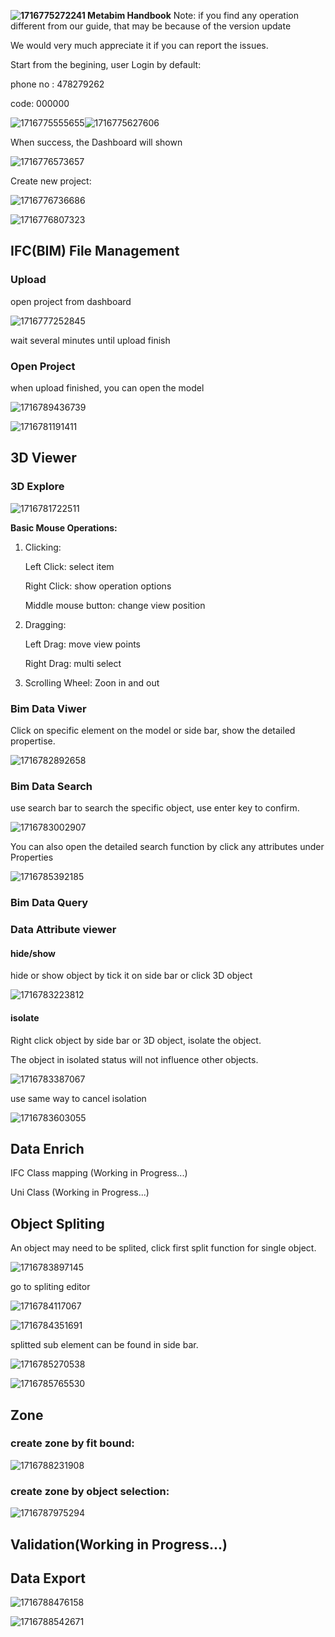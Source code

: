 **![1716775272241](image/handbook/1716775272241.png)  Metabim Handbook**
Note: if you find any operation different from our guide, that may be because of the version update

We would very much appreciate it if you can report the issues.

Start from the begining, user Login by default:

phone no : 478279262

code: 000000

![1716775555655](image/handbook/1716775555655.png)![1716775627606](image/handbook/1716775627606.png)


When success, the Dashboard will shown

![1716776573657](image/handbook/1716776573657.png)

Create new project:

![1716776736686](image/handbook/1716776736686.png)

![1716776807323](image/handbook/1716776807323.png)

## IFC(BIM) File Management

### Upload

open project from dashboard

![1716777252845](image/handbook/1716777252845.png)

wait several minutes until upload finish

### Open Project

when upload finished, you can open the model

![1716789436739](image/handbook/1716789436739.png)

![1716781191411](image/handbook/1716781191411.png)

## 3D Viewer

### 3D Explore

![1716781722511](image/handbook/1716781722511.png)

**Basic Mouse Operations:**

1. Clicking:

    Left Click: select item

    Right Click: show operation options

    Middle mouse button: change view position

2. Dragging:

    Left Drag: move view points

    Right Drag: multi select

3. Scrolling Wheel: Zoon in and out

### Bim Data Viwer

Click on specific element on the model or side bar, show the detailed propertise.

![1716782892658](image/handbook/1716782892658.png)

### Bim Data Search

use search bar to search the specific object, use enter key to confirm.

![1716783002907](image/handbook/1716783002907.png)


You can also open the detailed search function by click any attributes under Properties

![1716785392185](image/handbook/1716785392185.png)

### Bim Data Query

### Data Attribute viewer

#### hide/show

hide or show object by tick it on side bar or click 3D object

![1716783223812](image/handbook/1716783223812.png)

#### isolate

Right click object by side bar or 3D object, isolate the object.

The object in isolated status will not influence other objects.

![1716783387067](image/handbook/1716783387067.png)

use same way to cancel isolation

![1716783603055](image/handbook/1716783603055.png)

## Data Enrich

IFC Class mapping (Working in Progress...)

Uni Class (Working in Progress...)

## Object Spliting

An object may need to be splited, click first split function for single object.

![1716783897145](image/handbook/1716783897145.png)

go to spliting editor

![1716784117067](image/handbook/1716784117067.png)


![1716784351691](image/handbook/1716784351691.png)

splitted sub element can be found in side bar.

![1716785270538](image/handbook/1716785270538.png)


![1716785765530](image/handbook/1716785765530.png)


## Zone

### create zone by fit bound:

![1716788231908](image/handbook/1716788231908.png)


### create zone by object selection:

![1716787975294](image/handbook/1716787975294.png)

## Validation(Working in Progress...)

## Data Export

![1716788476158](image/handbook/1716788476158.png)


![1716788542671](image/handbook/1716788542671.png)


